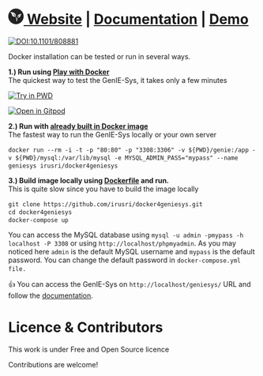 [![geniesys](https://github.com/plantgenie/geniesys/blob/master/docs/images/logo_32.png?raw=true "Download") Website](http://geniesys.org) | [Documentation](https://geniesys.gitbook.io) | [Demo](https://eucgenie.org) 
=======

[![DOI:10.1101/808881](https://zenodo.org/badge/DOI/10.1101/808881.svg)](https://doi.org/10.1101/808881)


Docker installation can be tested or run in several ways.

**1.\) Run using [Play with Docker](https://labs.play-with-docker.com/)**  
The quickest way to test the GenIE-Sys, it takes only a few minutes

[![Try in PWD](https://raw.githubusercontent.com/play-with-docker/stacks/master/assets/images/button.png)](https://labs.play-with-docker.com/?stack=https://raw.githubusercontent.com/irusri/docker4geniesys/master/pwd-stack.yml#)

[![Open in Gitpod](https://gitpod.io/button/open-in-gitpod.svg)](https://gitpod.io/#https://github.com/irusri/docker4geniesys)

**2.\) Run with [already built in Docker image](https://hub.docker.com/r/irusri/docker4geniesys)**                                                                          
The fastest way to run the GenIE-Sys locally or your own server
```text
docker run --rm -i -t -p "80:80" -p "3308:3306" -v ${PWD}/genie:/app -v ${PWD}/mysql:/var/lib/mysql -e MYSQL_ADMIN_PASS="mypass" --name geniesys irusri/docker4geniesys
```

**3.\) Build image locally using [Dockerfile](https://github.com/irusri/docker4geniesys) and run.**  
This is quite slow since you have to build the image locally

```text
git clone https://github.com/irusri/docker4geniesys.git  
cd docker4geniesys  
docker-compose up
```

You can access the MySQL database using `mysql -u admin -pmypass -h localhost -P 3308` or using `http://localhost/phpmyadmin`. As you may noticed here `admin` is the default MySQL username and `mypass` is the default  password. You can change the default password in `docker-compose.yml file.`

👍  You can access the GenIE-Sys on `http://localhost/geniesys/` URL and follow the  [documentation](https://app.gitbook.com/@geniesys/s/geniesys/for-administrators/installation).


Licence & Contributors
======================

This work is under Free and Open Source licence

Contributions are welcome!